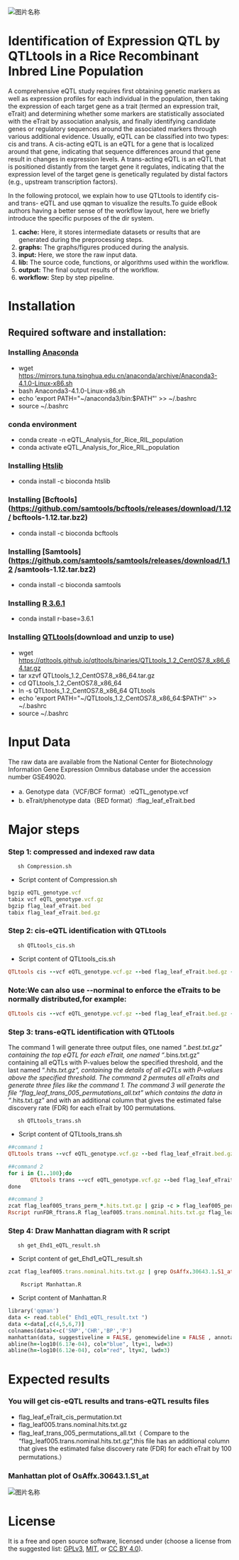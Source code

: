 ![图片名称](https://camo.githubusercontent.com/9e54064fb698af20a2b6089b4f16ec3e31f31f72b47f15a5bb215bfd2e41d1b2/68747470733a2f2f696d672e736869656c64732e696f2f62616467652f4c6963656e73652d47504c25323076332d626c75652e737667)
# Identification of Expression QTL by QTLtools in a Rice Recombinant Inbred Line Population
A comprehensive eQTL study requires first obtaining genetic markers as well as expression profiles for each individual in the population, then taking the expression of each target gene as a trait (termed an expression trait, eTrait) and determining whether some markers are statistically associated with the eTrait by association analysis, and finally identifying candidate genes or regulatory sequences around the associated markers through various additional evidence. Usually, eQTL can be classified into two types: cis and trans. A cis-acting eQTL is an eQTL for a gene that is localized around that gene, indicating that sequence differences around that gene result in changes in expression levels. A trans-acting eQTL is an eQTL that is positioned distantly from the target gene it regulates, indicating that the expression level of the target gene is genetically regulated by distal factors (e.g., upstream transcription factors). 
>
In the following protocol, we explain how to use QTLtools to identify cis- and trans- eQTL and use qqman to visualize the results.To guide eBook authors having a better sense of the workflow layout, here we briefly introduce the specific purposes of the dir system.

1. **cache:** Here, it stores intermediate datasets or results that are generated during the preprocessing steps.
2. **graphs:** The graphs/figures produced during the analysis.
3. **input:** Here, we store the raw input data.
4. **lib:** The source code, functions, or algorithms used within the workflow.
5. **output:** The final output results of the workflow.
6. **workflow:** Step by step pipeline. 
# Installation
## Required software and installation:
### Installing [Anaconda](https://www.anaconda.com/) 
- wget https://mirrors.tuna.tsinghua.edu.cn/anaconda/archive/Anaconda3-4.1.0-Linux-x86.sh
- bash Anaconda3-4.1.0-Linux-x86.sh
- echo 'export PATH="~/anaconda3/bin:$PATH"' >> ~/.bashrc
- source ~/.bashrc
### conda environment
- conda create -n eQTL_Analysis_for_Rice_RIL_population
- conda activate eQTL_Analysis_for_Rice_RIL_population
### Installing [Htslib](https://github.com/samtools/htslib/releases/download/1.12/htslib-1.12.tar.bz2)
- conda install -c bioconda htslib
### Installing [Bcftools](https://github.com/samtools/bcftools/releases/download/1.12/ bcftools-1.12.tar.bz2)
- conda install -c bioconda bcftools
### Installing [Samtools](https://github.com/samtools/samtools/releases/download/1.12 /samtools-1.12.tar.bz2)
- conda install -c bioconda samtools 
### Installing [R 3.6.1](http://www.R-project.org/)
- conda install r-base=3.6.1
### Installing [QTLtools](https://qtltools.github.io/qtltools/)(download and unzip to use)
- wget https://qtltools.github.io/qtltools/binaries/QTLtools_1.2_CentOS7.8_x86_64.tar.gz
- tar xzvf QTLtools_1.2_CentOS7.8_x86_64.tar.gz
- cd QTLtools_1.2_CentOS7.8_x86_64
- ln -s QTLtools_1.2_CentOS7.8_x86_64 QTLtools
- echo 'export PATH="~/QTLtools_1.2_CentOS7.8_x86_64:$PATH"' >> ~/.bashrc
- source ~/.bashrc
# Input Data
The raw data are available from the National Center for Biotechnology Information Gene Expression Omnibus database under the accession number GSE49020.
- a.	Genotype data（VCF/BCF format）:eQTL_genotype.vcf
- b.	eTrait/phenotype data（BED format）:flag_leaf_eTrait.bed
# Major steps
### Step 1: compressed and indexed raw data
       sh Compression.sh
- Script content of Compression.sh
```ruby 
bgzip eQTL_genotype.vcf
tabix vcf eQTL_genotype.vcf.gz
bgzip flag_leaf_eTrait.bed 
tabix flag_leaf_eTrait.bed.gz
``` 
### Step 2: cis-eQTL identification with QTLtools
       sh QTLtools_cis.sh
- Script content of QTLtools_cis.sh
```ruby 
QTLtools cis --vcf eQTL_genotype.vcf.gz --bed flag_leaf_eTrait.bed.gz --permute 1000 --out flag_leaf_eTrait_cis_permutation.txt > running.log
``` 
### Note:We can also use --norminal to enforce the eTraits to be normally distributed,for example:
```ruby 
QTLtools cis --vcf eQTL_genotype.vcf.gz --bed flag_leaf_eTrait.bed.gz --norminal 0.05 --out flag_leaf_eTrait_cis_permutation.txt > running.log
``` 

### Step 3: trans-eQTL identification with QTLtools
The command 1 will generate three output files, one named “*.best.txt.gz” containing the top eQTL for each eTrait, one named “*.bins.txt.gz” containing all eQTLs with P-values below the specified threshold, and the last named “*.hits.txt.gz”, containing the details of all eQTLs with P-values above the specified threshold. The command 2 permutes all eTraits and generate three files like the command 1. The command 3 will generate the file “flag_leaf_trans_005_permutations_all.txt” which contains the data in “*.hits.txt.gz” and with an additional column that gives the estimated false discovery rate (FDR) for each eTrait by 100 permutations.
>
       sh QTLtools_trans.sh
- Script content of QTLtools_trans.sh
```ruby 
##command 1 
QTLtools trans --vcf eQTL_genotype.vcf.gz --bed flag_leaf_eTrait.bed.gz --nominal --threshold 0.05 --out flag_leaf005.trans.nominal.hits.txt.gz > running.log

##command 2
for i in {1..100};do
       QTLtools trans --vcf eQTL_genotype.vcf.gz --bed flag_leaf_eTrait.bed.gz --threshold 0.05 --permute --out flag_leaf005_trans_perm_${i} --seed ${i} > running.log
done

##command 3
zcat flag_leaf005_trans_perm_*.hits.txt.gz | gzip -c > flag_leaf005_permutations_all.txt.gz
Rscript runFDR_ftrans.R flag_leaf005.trans.nominal.hits.txt.gz flag_leaf005_permutations_all.txt.gz flag_leaf_trans_005_permutations_all.txt
``` 
### Step 4: Draw Manhattan diagram with R script
       sh get_Ehd1_eQTL_result.sh
- Script content of get_Ehd1_eQTL_result.sh
```ruby 
zcat flag_leaf005.trans.nominal.hits.txt.gz | grep OsAffx.30643.1.S1_at > Ehd1_eQTL_result.txt
``` 
        Rscript Manhattan.R
- Script content of Manhattan.R
```ruby 
library('qqman')
data <- read.table(" Ehd1_eQTL_result.txt ")
data <-data[,c(4,5,6,7)]
colnames(data)<-c('SNP','CHR','BP','P')
manhattan(data, suggestiveline = FALSE, genomewideline = FALSE , annotatePval = 5e-40, annotateTop = FALSE,ylim=c(0,50),cex = 0.9, cex.axis = 0.9)
abline(h=-log10(6.17e-04), col="blue", lty=1, lwd=3) 
abline(h=-log10(6.12e-04), col="red", lty=2, lwd=3)
``` 
# Expected results
### You will get cis-eQTL results and trans-eQTL results files
- flag_leaf_eTrait_cis_permutation.txt
- flag_leaf005.trans.nominal.hits.txt.gz 
- flag_leaf_trans_005_permutations_all.txt（ Compare to the “flag_leaf005.trans.nominal.hits.txt.gz”,this file has an additional column that gives the estimated false discovery rate (FDR) for each eTrait by 100 permutations.）
### Manhattan plot of OsAffx.30643.1.S1_at
![图片名称](https://github.com/ziongfen/protocol/blob/main/graphs/Manhattan_plot_of_OsAffx.30643.1.S1_at.png)
# License
It is a free and open source software, licensed under (choose a license from the suggested list: [GPLv3](https://github.com/github/choosealicense.com/blob/gh-pages/_licenses/gpl-3.0.txt), [MIT](https://github.com/github/choosealicense.com/blob/gh-pages/LICENSE.md), or [CC BY 4.0](https://github.com/github/choosealicense.com/blob/gh-pages/_licenses/cc-by-4.0.txt)).
